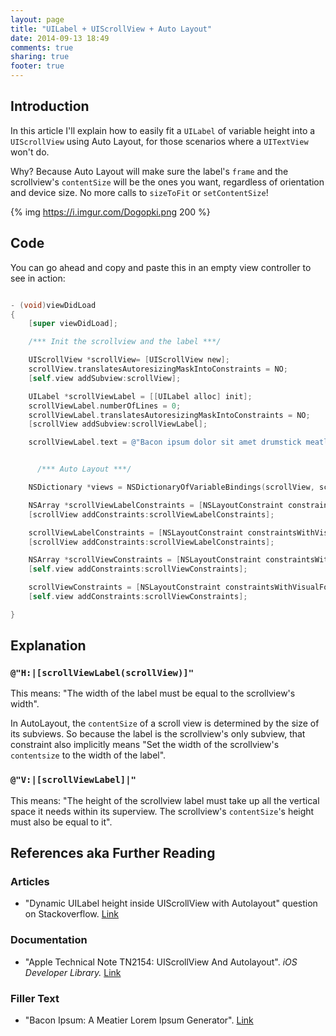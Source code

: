 ```yaml
---
layout: page
title: "UILabel + UIScrollView + Auto Layout"
date: 2014-09-13 18:49
comments: true
sharing: true
footer: true
---
```


## Introduction
In this article I'll explain how to easily fit a `UILabel` of variable height into a `UIScrollView` using Auto Layout, for those scenarios where a `UITextView` won't do.

Why? Because Auto Layout will make sure the label's `frame` and the scrollview's `contentSize` will be the ones you want, regardless of orientation and device size. No more calls to `sizeToFit` or `setContentSize`!

{% img https://i.imgur.com/Dogopki.png 200 %}

## Code

You can go ahead and copy and paste this in an empty view controller to see in action:

```objective-c

- (void)viewDidLoad
{
    [super viewDidLoad];

    /*** Init the scrollview and the label ***/

    UIScrollView *scrollView= [UIScrollView new];
    scrollView.translatesAutoresizingMaskIntoConstraints = NO;
    [self.view addSubview:scrollView];

    UILabel *scrollViewLabel = [[UILabel alloc] init];
    scrollViewLabel.numberOfLines = 0;
    scrollViewLabel.translatesAutoresizingMaskIntoConstraints = NO;
    [scrollView addSubview:scrollViewLabel];

    scrollViewLabel.text = @"Bacon ipsum dolor sit amet drumstick meatloaf filet mignon ham t-bone andouille meatball venison cow capicola jerky shankle shoulder ground round. Shank filet mignon pork chop ham hock, short ribs jerky prosciutto tongue porchetta. Biltong kevin strip steak tail jowl jerky boudin drumstick pastrami bresaola. Sirloin tail shoulder salami, hamburger beef doner turducken chuck boudin kielbasa sausage pork loin. Ball tip leberkas fatback, pork chop tail ham ribeye. Bresaola pancetta jerky beef kielbasa frankfurter, corned beef filet mignon ribeye tongue porchetta. Prosciutto short loin sirloin doner brisket jerky swine sausage bresaola chuck. Meatloaf pork chop ribeye bacon jerky turducken, andouille pork belly beef ribs ham hock leberkas. Andouille tri-tip capicola beef t-bone shank tenderloin turducken ball tip salami pork belly shankle. Kielbasa pastrami brisket, kevin spare ribs swine tail beef jerky venison filet mignon. Kevin leberkas ball tip, brisket bresaola chuck meatloaf beef doner drumstick hamburger capicola chicken. Tri-tip biltong drumstick pork prosciutto strip steak pastrami brisket shank hamburger flank tail cow. Pastrami beef ribs ribeye boudin spare ribs pork loin. Meatloaf tail pork belly strip steak doner. T-bone meatball pastrami, pork strip steak salami tail beef boudin leberkas. Venison t-bone fatback, pig brisket pork loin landjaeger turkey tri-tip biltong. Drumstick tri-tip hamburger boudin meatball pork pork chop short ribs chuck doner t-bone bacon frankfurter porchetta beef. Turkey cow meatball andouille pancetta, flank strip steak ham hock. Frankfurter corned beef rump turducken brisket, jerky short loin flank tri-tip ball tip ham hock swine spare ribs.";


	  /*** Auto Layout ***/

    NSDictionary *views = NSDictionaryOfVariableBindings(scrollView, scrollViewLabel);

    NSArray *scrollViewLabelConstraints = [NSLayoutConstraint constraintsWithVisualFormat:@"H:|[scrollViewLabel(scrollView)]" options:0 metrics:nil views:views];
    [scrollView addConstraints:scrollViewLabelConstraints];

    scrollViewLabelConstraints = [NSLayoutConstraint constraintsWithVisualFormat:@"V:|[scrollViewLabel]|" options:0 metrics:nil views:views];
    [scrollView addConstraints:scrollViewLabelConstraints];

    NSArray *scrollViewConstraints = [NSLayoutConstraint constraintsWithVisualFormat:@"H:|-[scrollView]-|" options:0 metrics:nil views:views];
    [self.view addConstraints:scrollViewConstraints];

    scrollViewConstraints = [NSLayoutConstraint constraintsWithVisualFormat:@"V:|-[scrollView]-|" options:0 metrics:nil views:views];
    [self.view addConstraints:scrollViewConstraints];

}

```

## Explanation

### `@"H:|[scrollViewLabel(scrollView)]"`

This means: "The width of the label must be equal to the scrollview's width".

In AutoLayout, the `contentSize` of a scroll view is determined by the size of its subviews. So because the label is the scrollview's only subview, that constraint also implicitly means "Set the width of the scrollview's `contentsize` to the width of the label".

### `@"V:|[scrollViewLabel]|"`

This means: "The height of the scrollview label must take up all the vertical space it needs within its superview. The scrollview's `contentSize`'s height must also be equal to it".

## References aka Further Reading


### Articles

* "Dynamic UILabel height inside UIScrollView with Autolayout" question on Stackoverflow. [Link](http://stackoverflow.com/questions/19192141/dynamic-uilabel-height-inside-uiscrollview-with-autolayout)


### Documentation

* "Apple Technical Note TN2154: UIScrollView And Autolayout". *iOS Developer Library.* [Link](https://developer.apple.com/library/ios/technotes/tn2154/_index.html)

### Filler Text

* "Bacon Ipsum: A Meatier Lorem Ipsum Generator". [Link](http://baconipsum.com/)
